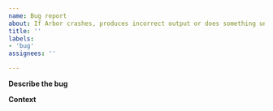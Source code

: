 ```yaml
---
name: Bug report
about: If Arbor crashes, produces incorrect output or does something unexpected, please create a report to help us improve.
title: ''
labels:
- 'bug'
assignees: ''

---
```

<!-- Please add relevant labels to categorize your bug. -->

**Describe the bug**
<!-- A clear and concise description of what the bug is, steps to reproduce, expected behavior, etc. -->

**Context**
<!-- Add any other context about the problem here (e.g. OS, Arbor version, etc.). -->
